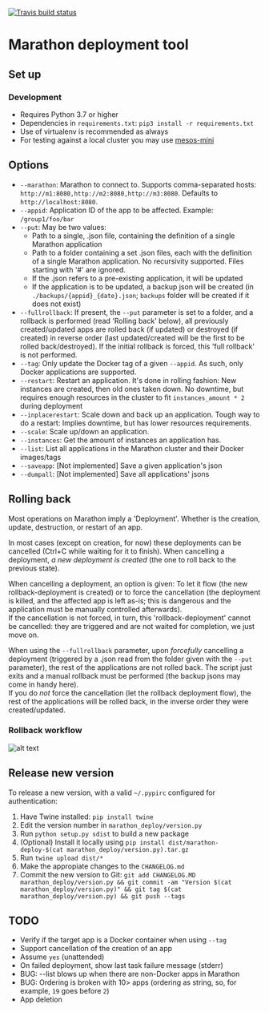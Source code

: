 [![Travis build status](https://travis-ci.org/nicovillanueva/marathon-deployer.svg?branch=master)](https://travis-ci.org/nicovillanueva/marathon-deployer)

# Marathon deployment tool

## Set up

### Development
- Requires Python 3.7 or higher
- Dependencies in `requirements.txt`: `pip3 install -r requirements.txt`
- Use of virtualenv is recommended as always
- For testing against a local cluster you may use [mesos-mini](https://hub.docker.com/r/mesos/mesos-mini)

## Options
- `--marathon`: Marathon to connect to. Supports comma-separated hosts: `http://m1:8080,http://m2:8080,http://m3:8080`. Defaults to `http://localhost:8080`.
- `--appid`: Application ID of the app to be affected. Example: `/group1/foo/bar`
- `--put`: May be two values:
    - Path to a single, .json file, containing the definition of a single Marathon application
    - Path to a folder containing a set .json files, each with the definition of a single Marathon application. No recursivity supported. Files starting with '#' are ignored.
    - If the .json refers to a pre-existing application, it will be updated
    - If the application is to be updated, a backup json will be created (in `./backups/{appid}_{date}.json`; `backups` folder will be created if it does not exist)
- `--fullrollback`: If present, the `--put` parameter is set to a folder, and a rollback is performed (read 'Rolling back' below), all previously created/updated apps are rolled back (if updated) or destroyed (if created) in reverse order (last updated/created will be the first to be rolled back/destroyed). If the initial rollback is forced, this 'full rollback' is not performed. 
- `--tag`: Only update the Docker tag of a given `--appid`. As such, only Docker applications are supported.
- `--restart`: Restart an application. It's done in rolling fashion: New instances are created, then old ones taken down. No downtime, but requires enough resources in the cluster to fit `instances_amount * 2` during deployment
- `--inplacerestart`: Scale down and back up an application. Tough way to do a restart: Implies downtime, but has lower resources requirements.
- `--scale`: Scale up/down an application.
- `--instances`: Get the amount of instances an application has.
- `--list`: List all applications in the Marathon cluster and their Docker images/tags
- `--saveapp`: [Not implemented] Save a given application's json
- `--dumpall`: [Not implemented] Save all applications' jsons

## Rolling back
Most operations on Marathon imply a 'Deployment'. Whether is the creation, update, destruction, or restart of an app.

In most cases (except on creation, for now) these deployments can be cancelled (Ctrl+C while waiting for it to finish). When cancelling a deployment, _a new deployment is created_ (the one to roll back to the previous state).

When cancelling a deployment, an option is given: To let it flow (the new rollback-deployment is created) or to force the cancellation (the deployment is killed, and the affected app is left as-is; this is dangerous and the application must be manually controlled afterwards).  
If the cancellation is not forced, in turn, this 'rollback-deployment' cannot be cancelled: they are triggered and are not waited for completion, we just move on.

When using the `--fullrollback` parameter, upon *forcefully* cancelling a deployment (triggered by a .json read from the folder given with the `--put` parameter), the rest of the applications are not rolled back. The script just exits and a manual rollback must be performed (the backup jsons may come in handy here).  
If you do *not* force the cancellation (let the rollback deployment flow), the rest of the applications will be rolled back, in the inverse order they were created/updated.

### Rollback workflow

![alt text](deployment-flow.png "Deployment flow")

## Release new version

To release a new version, with a valid `~/.pypirc` configured for authentication:

1. Have Twine installed: `pip install twine`
2. Edit the version number in `marathon_deploy/version.py`
3. Run `python setup.py sdist` to build a new package
4. (Optional) Install it locally using `pip install dist/marathon-deploy-$(cat marathon_deploy/version.py).tar.gz`
5. Run `twine upload dist/*`
6. Make the appropiate changes to the `CHANGELOG.md`
6. Commit the new version to Git: `git add CHANGELOG.MD marathon_deploy/version.py && git commit -am "Version $(cat marathon_deploy/version.py)" && git tag $(cat marathon_deploy/version.py) && git push --tags`

## TODO
- Verify if the target app is a Docker container when using `--tag`
- Support cancellation of the creation of an app
- Assume `yes` (unattended)
- On failed deployment, show last task failure message (stderr)
- BUG: --list blows up when there are non-Docker apps in Marathon
- BUG: Ordering is broken with 10> apps (ordering as string, so, for example, `19` goes before `2`)
- App deletion